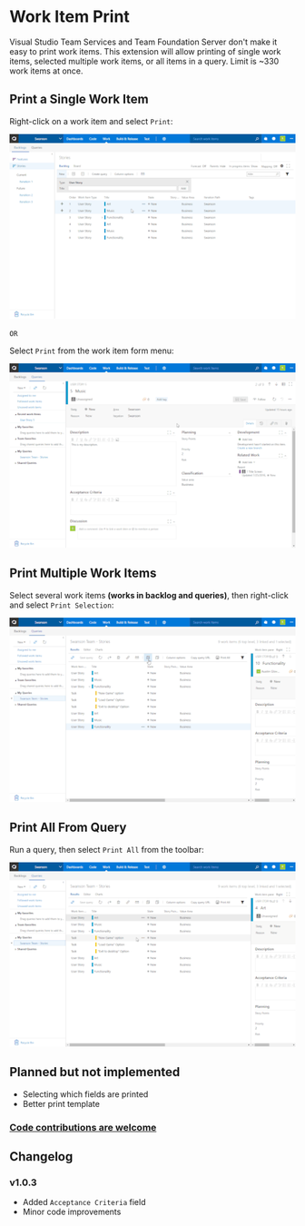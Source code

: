 # Work Item Print

Visual Studio Team Services and Team Foundation Server don't make it easy to print work items. This extension will allow printing of single work items, selected multiple work items, or all items in a query. Limit is ~330 work items at once.

## Print a Single Work Item

Right-click on a work item and select `Print`:

![Print work item from context menu](img/single-context.gif)


`OR`

Select `Print` from the work item form menu:

![Print work item from menu](img/menu.gif)

## Print Multiple Work Items

Select several work items **(works in backlog and queries)**, then right-click and select `Print Selection`:

![Print several work items from context menu](img/multiple-context.gif)

## Print All From Query

Run a query, then select `Print All` from the toolbar:

![Print work items in a query](img/query.gif)

## Planned but not implemented

* Selecting which fields are printed
* Better print template

### [Code contributions are welcome](https://github.com/mrtarantula/wiprint)

## Changelog

### v1.0.3

* Added `Acceptance Criteria` field
* Minor code improvements
